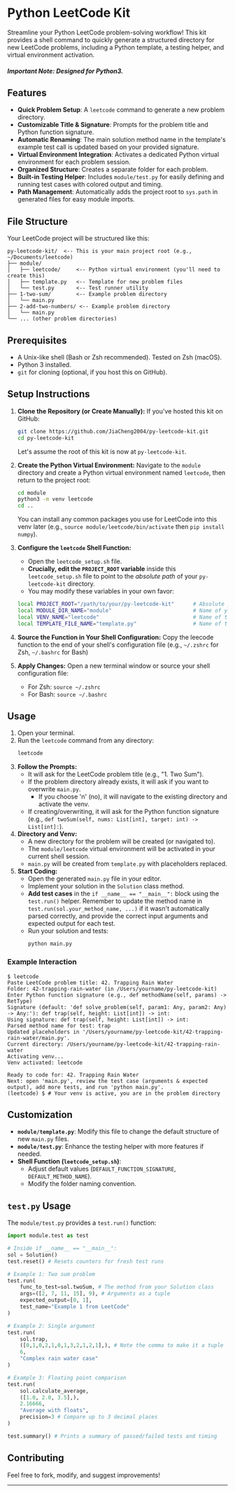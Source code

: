 # Python LeetCode Kit

Streamline your Python LeetCode problem-solving workflow! This kit provides a shell command to quickly generate a structured directory for new LeetCode problems, including a Python template, a testing helper, and virtual environment activation.

##### Important Note: Designed for Python3.

## Features

*   **Quick Problem Setup**: A `leetcode` command to generate a new problem directory.
*   **Customizable Title & Signature**: Prompts for the problem title and Python function signature.
*   **Automatic Renaming**: The main solution method name in the template's example test call is updated based on your provided signature.
*   **Virtual Environment Integration**: Activates a dedicated Python virtual environment for each problem session.
*   **Organized Structure**: Creates a separate folder for each problem.
*   **Built-in Testing Helper**: Includes `module/test.py` for easily defining and running test cases with colored output and timing.
*   **Path Management**: Automatically adds the project root to `sys.path` in generated files for easy module imports.

## File Structure

Your LeetCode project will be structured like this:

```
py-leetcode-kit/  <-- This is your main project root (e.g., ~/Documents/leetcode)
├── module/
│   ├── leetcode/     <-- Python virtual environment (you'll need to create this)
│   ├── template.py   <-- Template for new problem files
│   └── test.py       <-- Test runner utility
├── 1-two-sum/        <-- Example problem directory
│   └── main.py
├── 2-add-two-numbers/ <-- Example problem directory
│   └── main.py
└── ... (other problem directories)
```

## Prerequisites

*   A Unix-like shell (Bash or Zsh recommended). Tested on Zsh (macOS).
*   Python 3 installed.
*   `git` for cloning (optional, if you host this on GitHub).

## Setup Instructions

1.  **Clone the Repository (or Create Manually):**
    If you've hosted this kit on GitHub:
    ```bash
    git clone https://github.com/JiaCheng2004/py-leetcode-kit.git
    cd py-leetcode-kit
    ```
    Let's assume the root of this kit is now at `py-leetcode-kit`.

2.  **Create the Python Virtual Environment:**
    Navigate to the `module` directory and create a Python virtual environment named `leetcode`, then return to the project root:
    ```bash
    cd module
    python3 -m venv leetcode
    cd ..
    ```
    You can install any common packages you use for LeetCode into this venv later (e.g., `source module/leetcode/bin/activate` then `pip install numpy`).

3.  **Configure the `leetcode` Shell Function:**
    *   Open the `leetcode_setup.sh` file.
    *   **Crucially, edit the `PROJECT_ROOT` variable** inside this `leetcode_setup.sh` file to point to the *absolute path* of your `py-leetcode-kit` directory.
    *   You may modify these variables in your own favor:
    ```bash
    local PROJECT_ROOT="/path/to/your/py-leetcode-kit"      # Absolute path to your LeetCode project
    local MODULE_DIR_NAME="module"                          # Name of your shared module/utility directory
    local VENV_NAME="leetcode"                              # Name of the virtual environment directory
    local TEMPLATE_FILE_NAME="template.py"                  # Name of the problem template file
    ```

4.  **Source the Function in Your Shell Configuration:**
    Copy the leecode function to the end of your shell's configuration file (e.g., `~/.zshrc` for Zsh, `~/.bashrc` for Bash)

5.  **Apply Changes:**
    Open a new terminal window or source your shell configuration file:
    *   For Zsh: `source ~/.zshrc`
    *   For Bash: `source ~/.bashrc`

## Usage

1.  Open your terminal.
2.  Run the `leetcode` command from any directory:
    ```bash
    leetcode
    ```
3.  **Follow the Prompts:**
    *   It will ask for the LeetCode problem title (e.g., "1. Two Sum").
    *   If the problem directory already exists, it will ask if you want to overwrite `main.py`.
        *   If you choose 'n' (no), it will navigate to the existing directory and activate the venv.
    *   If creating/overwriting, it will ask for the Python function signature (e.g., `def twoSum(self, nums: List[int], target: int) -> List[int]:`).
4.  **Directory and Venv:**
    *   A new directory for the problem will be created (or navigated to).
    *   The `module/leetcode` virtual environment will be activated in your current shell session.
    *   `main.py` will be created from `template.py` with placeholders replaced.
5.  **Start Coding:**
    *   Open the generated `main.py` file in your editor.
    *   Implement your solution in the `Solution` class method.
    *   **Add test cases** in the `if __name__ == "__main__":` block using the `test.run()` helper. Remember to update the method name in `test.run(sol.your_method_name, ...)` if it wasn't automatically parsed correctly, and provide the correct input arguments and expected output for each test.
    *   Run your solution and tests:
        ```bash
        python main.py
        ```

### Example Interaction

```
$ leetcode
Paste LeetCode problem title: 42. Trapping Rain Water
Folder: 42-trapping-rain-water (in /Users/yourname/py-leetcode-kit)
Enter Python function signature (e.g., def methodName(self, params) -> RetType)
Signature (default: 'def solve_problem(self, param1: Any, param2: Any) -> Any:'): def trap(self, height: List[int]) -> int:
Using signature: def trap(self, height: List[int]) -> int:
Parsed method name for test: trap
Updated placeholders in '/Users/yourname/py-leetcode-kit/42-trapping-rain-water/main.py'.
Current directory: /Users/yourname/py-leetcode-kit/42-trapping-rain-water
Activating venv...
Venv activated: leetcode

Ready to code for: 42. Trapping Rain Water
Next: open 'main.py', review the test case (arguments & expected output), add more tests, and run 'python main.py'.
(leetcode) $ # Your venv is active, you are in the problem directory
```

## Customization

*   **`module/template.py`**: Modify this file to change the default structure of new `main.py` files.
*   **`module/test.py`**: Enhance the testing helper with more features if needed.
*   **Shell Function (`leetcode_setup.sh`)**:
    *   Adjust default values (`DEFAULT_FUNCTION_SIGNATURE`, `DEFAULT_METHOD_NAME`).
    *   Modify the folder naming convention.

## `test.py` Usage

The `module/test.py` provides a `test.run()` function:

```python
import module.test as test

# Inside if __name__ == "__main__":
sol = Solution()
test.reset() # Resets counters for fresh test runs

# Example 1: Two sum problem
test.run(
    func_to_test=sol.twoSum, # The method from your Solution class
    args=([2, 7, 11, 15], 9), # Arguments as a tuple
    expected_output=[0, 1],
    test_name="Example 1 from LeetCode"
)

# Example 2: Single argument
test.run(
    sol.trap,
    ([0,1,0,2,1,0,1,3,2,1,2,1],), # Note the comma to make it a tuple
    6,
    "Complex rain water case"
)

# Example 3: Floating point comparison
test.run(
    sol.calculate_average,
    ([1.0, 2.0, 3.5],),
    2.16666,
    "Average with floats",
    precision=3 # Compare up to 3 decimal places
)

test.summary() # Prints a summary of passed/failed tests and timing
```

## Contributing

Feel free to fork, modify, and suggest improvements!

---